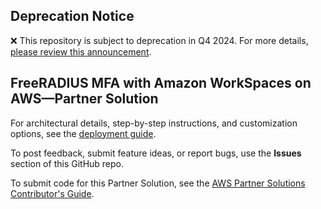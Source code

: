 ## Deprecation Notice

:x: This repository is subject to deprecation in Q4 2024. For more details, [please review this announcement](https://github.com/aws-ia/.announcements/issues/1). 

## FreeRADIUS MFA with Amazon WorkSpaces on AWS—Partner Solution

For architectural details, step-by-step instructions, and customization options, see the [deployment guide](https://fwd.aws/ywPy8?).

To post feedback, submit feature ideas, or report bugs, use the **Issues** section of this GitHub repo.

To submit code for this Partner Solution, see the [AWS Partner Solutions Contributor's Guide](https://aws-quickstart.github.io/).
